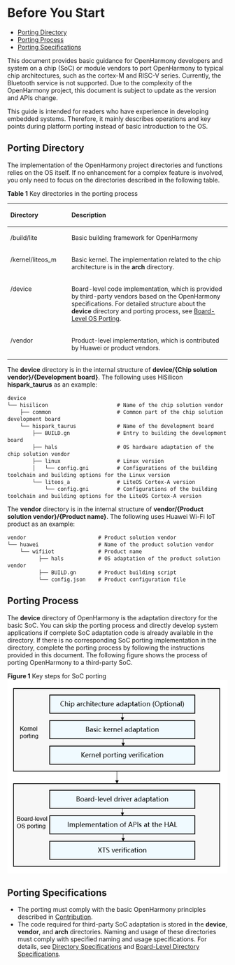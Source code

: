 # Before You Start<a name="EN-US_TOPIC_0000001064030766"></a>

-   [Porting Directory](#section284217487490)
-   [Porting Process](#section639315306506)
-   [Porting Specifications](#section187870185219)

This document provides basic guidance for OpenHarmony developers and system on a chip \(SoC\) or module vendors to port OpenHarmony to typical chip architectures, such as the cortex-M and RISC-V series. Currently, the Bluetooth service is not supported. Due to the complexity of the OpenHarmony project, this document is subject to update as the version and APIs change.

This guide is intended for readers who have experience in developing embedded systems. Therefore, it mainly describes operations and key points during platform porting instead of basic introduction to the OS.

## Porting Directory<a name="section284217487490"></a>

The implementation of the OpenHarmony project directories and functions relies on the OS itself. If no enhancement for a complex feature is involved, you only need to focus on the directories described in the following table.

**Table  1**  Key directories in the porting process

<a name="table97326295179"></a>
<table><thead align="left"><tr id="row207334298172"><th class="cellrowborder" valign="top" width="27.71%" id="mcps1.2.3.1.1"><p id="p3733192991710"><a name="p3733192991710"></a><a name="p3733192991710"></a>Directory</p>
</th>
<th class="cellrowborder" valign="top" width="72.28999999999999%" id="mcps1.2.3.1.2"><p id="p37331329101713"><a name="p37331329101713"></a><a name="p37331329101713"></a>Description</p>
</th>
</tr>
</thead>
<tbody><tr id="row17331029181714"><td class="cellrowborder" valign="top" width="27.71%" headers="mcps1.2.3.1.1 "><p id="p873314296175"><a name="p873314296175"></a><a name="p873314296175"></a>/build/lite</p>
</td>
<td class="cellrowborder" valign="top" width="72.28999999999999%" headers="mcps1.2.3.1.2 "><p id="p1573342917172"><a name="p1573342917172"></a><a name="p1573342917172"></a>Basic building framework for <span id="text8913173395513"><a name="text8913173395513"></a><a name="text8913173395513"></a>OpenHarmony</span></p>
</td>
</tr>
<tr id="row427301117194"><td class="cellrowborder" valign="top" width="27.71%" headers="mcps1.2.3.1.1 "><p id="p11274411181915"><a name="p11274411181915"></a><a name="p11274411181915"></a>/kernel/liteos_m</p>
</td>
<td class="cellrowborder" valign="top" width="72.28999999999999%" headers="mcps1.2.3.1.2 "><p id="p92741311181915"><a name="p92741311181915"></a><a name="p92741311181915"></a>Basic kernel. The implementation related to the chip architecture is in the <strong id="b155382041192418"><a name="b155382041192418"></a><a name="b155382041192418"></a>arch</strong> directory.</p>
</td>
</tr>
<tr id="row44321715131917"><td class="cellrowborder" valign="top" width="27.71%" headers="mcps1.2.3.1.1 "><p id="p20432181501911"><a name="p20432181501911"></a><a name="p20432181501911"></a>/device</p>
</td>
<td class="cellrowborder" valign="top" width="72.28999999999999%" headers="mcps1.2.3.1.2 "><p id="p64331415171913"><a name="p64331415171913"></a><a name="p64331415171913"></a>Board-level code implementation, which is provided by third-party vendors based on the <span id="text117091750175520"><a name="text117091750175520"></a><a name="text117091750175520"></a>OpenHarmony</span> specifications. For detailed structure about the <strong id="b118614195115"><a name="b118614195115"></a><a name="b118614195115"></a>device</strong> directory and porting process, see <a href="porting-chip-board-overview.md">Board-Level OS Porting</a>.</p>
</td>
</tr>
<tr id="row19497111381917"><td class="cellrowborder" valign="top" width="27.71%" headers="mcps1.2.3.1.1 "><p id="p12498181381916"><a name="p12498181381916"></a><a name="p12498181381916"></a>/vendor</p>
</td>
<td class="cellrowborder" valign="top" width="72.28999999999999%" headers="mcps1.2.3.1.2 "><p id="p1849841341920"><a name="p1849841341920"></a><a name="p1849841341920"></a>Product-level implementation, which is contributed by Huawei or product vendors.</p>
</td>
</tr>
</tbody>
</table>

The  **device**  directory is in the internal structure of  **device/\{Chip solution vendor\}/\{Development board\}**. The following uses 	HiSilicon  **hispark\_taurus**  as an example:

```
device
└── hisilicon                      # Name of the chip solution vendor
    ├── common                     # Common part of the chip solution development board
    └── hispark_taurus             # Name of the development board
        ├── BUILD.gn               # Entry to building the development board
        ├── hals                   # OS hardware adaptation of the chip solution vendor
        ├── linux                  # Linux version
        │   └── config.gni         # Configurations of the building toolchain and building options for the Linux version
        └── liteos_a               # LiteOS Cortex-A version
            └── config.gni         # Configurations of the building toolchain and building options for the LiteOS Cortex-A version
```

The  **vendor**  directory is in the internal structure of  **vendor/\{Product solution vendor\}/\{Product name\}**. The following uses Huawei Wi-Fi IoT product as an example:

```
vendor                       # Product solution vendor
└── huawei                   # Name of the product solution vendor
    └── wifiiot              # Product name
          ├── hals           # OS adaptation of the product solution vendor
          ├── BUILD.gn       # Product building script
          └── config.json    # Product configuration file
```

## Porting Process<a name="section639315306506"></a>

The  **device**  directory of OpenHarmony is the adaptation directory for the basic SoC. You can skip the porting process and directly develop system applications if complete SoC adaptation code is already available in the directory. If there is no corresponding SoC porting implementation in the directory, complete the porting process by following the instructions provided in this document. The following figure shows the process of porting OpenHarmony to a third-party SoC.

**Figure  1**  Key steps for SoC porting<a name="fig24801925498"></a>  
![](figure/key-steps-for-soc-porting.png "key-steps-for-soc-porting")

## Porting Specifications<a name="section187870185219"></a>

-   The porting must comply with the basic OpenHarmony principles described in  [Contribution](https://gitee.com/openharmony/docs/blob/master/en/contribute/contribution.md).
-   The code required for third-party SoC adaptation is stored in the  **device**,  **vendor**, and  **arch**  directories. Naming and usage of these directories must comply with specified naming and usage specifications. For details, see  [Directory Specifications](porting-chip-kernel-overview.md)  and  [Board-Level Directory Specifications](porting-chip-board-overview.md#section6204129143013).


